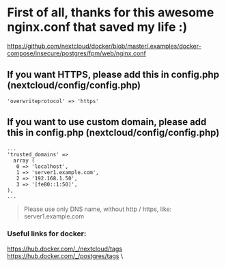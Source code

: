 # First of all, thanks for this awesome nginx.conf that saved my life :)
https://github.com/nextcloud/docker/blob/master/.examples/docker-compose/insecure/postgres/fpm/web/nginx.conf

## If you want HTTPS, please add this in config.php (nextcloud/config/config.php)
```
'overwriteprotocol' => 'https'
```

## If you want to use custom domain, please add this in config.php (nextcloud/config/config.php)
```
...
'trusted_domains' =>
  array (
   0 => 'localhost',
   1 => 'server1.example.com',
   2 => '192.168.1.50',
   3 => '[fe80::1:50]',
),
...
```

> Please use only DNS name, without http / https, like: server1.example.com


### Useful links for docker:
https://hub.docker.com/_/nextcloud/tags \
https://hub.docker.com/_/postgres/tags \